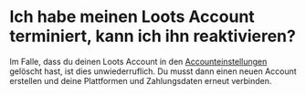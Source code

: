 # Ich habe meinen Loots Account terminiert, kann ich ihn reaktivieren?

Im Falle, dass du deinen Loots Account in den [Accounteinstellungen](https://loots.com/en/account/settings) gelöscht hast,
ist dies unwiederruflich. Du musst dann einen neuen Account erstellen und deine Plattformen und Zahlungsdaten erneut verbinden.
